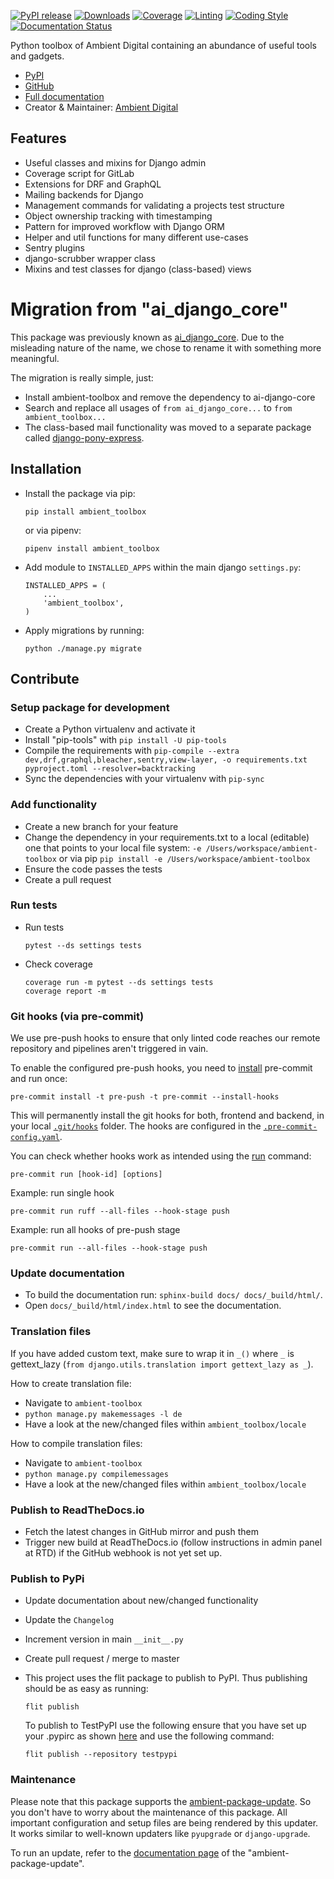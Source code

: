 [![PyPI release](https://img.shields.io/pypi/v/ambient-toolbox.svg)](https://pypi.org/project/ambient-toolbox/)
[![Downloads](https://static.pepy.tech/badge/ambient-toolbox)](https://pepy.tech/project/ambient-toolbox)
[![Coverage](https://img.shields.io/badge/Coverage-86.29%25-success)](https://github.com/ambient-innovation/ambient-toolbox/actions?workflow=CI)
[![Linting](https://img.shields.io/endpoint?url=https://raw.githubusercontent.com/astral-sh/ruff/main/assets/badge/v2.json)](https://github.com/astral-sh/ruff)
[![Coding Style](https://img.shields.io/badge/code%20style-Ruff-000000.svg)](https://github.com/astral-sh/ruff)
[![Documentation Status](https://readthedocs.org/projects/ambient-toolbox/badge/?version=latest)](https://ambient-toolbox.readthedocs.io/en/latest/?badge=latest)

Python toolbox of Ambient Digital containing an abundance of useful tools and gadgets.

* [PyPI](https://pypi.org/project/ambient-toolbox/)
* [GitHub](https://github.com/ambient-innovation/ambient-toolbox)
* [Full documentation](https://ambient-toolbox.readthedocs.io/en/latest/index.html)
* Creator & Maintainer: [Ambient Digital](https://ambient.digital/)


## Features

* Useful classes and mixins for Django admin
* Coverage script for GitLab
* Extensions for DRF and GraphQL
* Mailing backends for Django
* Management commands for validating a projects test structure
* Object ownership tracking with timestamping
* Pattern for improved workflow with Django ORM
* Helper and util functions for many different use-cases
* Sentry plugins
* django-scrubber wrapper class
* Mixins and test classes for django (class-based) views

# Migration from "ai_django_core"

This package was previously known as [ai_django_core](https://pypi.org/project/ai-django-core/). Due to the
misleading nature of the name, we chose to rename it with something more meaningful.

The migration is really simple, just:

* Install ambient-toolbox and remove the dependency to ai-django-core
* Search and replace all usages of `from ai_django_core...` to `from ambient_toolbox...`
* The class-based mail functionality was moved to a separate package called
[django-pony-express](https://pypi.org/project/django-pony-express/).

## Installation

- Install the package via pip:

  `pip install ambient_toolbox`

  or via pipenv:

  `pipenv install ambient_toolbox`

- Add module to `INSTALLED_APPS` within the main django `settings.py`:

    ````
    INSTALLED_APPS = (
        ...
        'ambient_toolbox',
    )
     ````


- Apply migrations by running:

  `python ./manage.py migrate`


## Contribute

### Setup package for development

- Create a Python virtualenv and activate it
- Install "pip-tools" with `pip install -U pip-tools`
- Compile the requirements with `pip-compile --extra dev,drf,graphql,bleacher,sentry,view-layer, -o requirements.txt pyproject.toml --resolver=backtracking`
- Sync the dependencies with your virtualenv with `pip-sync`

### Add functionality

- Create a new branch for your feature
- Change the dependency in your requirements.txt to a local (editable) one that points to your local file system:
  `-e /Users/workspace/ambient-toolbox` or via pip  `pip install -e /Users/workspace/ambient-toolbox`
- Ensure the code passes the tests
- Create a pull request

### Run tests

- Run tests
  ````
  pytest --ds settings tests
  ````

- Check coverage
  ````
  coverage run -m pytest --ds settings tests
  coverage report -m
  ````

### Git hooks (via pre-commit)

We use pre-push hooks to ensure that only linted code reaches our remote repository and pipelines aren't triggered in
vain.

To enable the configured pre-push hooks, you need to [install](https://pre-commit.com/) pre-commit and run once:

    pre-commit install -t pre-push -t pre-commit --install-hooks

This will permanently install the git hooks for both, frontend and backend, in your local
[`.git/hooks`](./.git/hooks) folder.
The hooks are configured in the [`.pre-commit-config.yaml`](templates/.pre-commit-config.yaml.tpl).

You can check whether hooks work as intended using the [run](https://pre-commit.com/#pre-commit-run) command:

    pre-commit run [hook-id] [options]

Example: run single hook

    pre-commit run ruff --all-files --hook-stage push

Example: run all hooks of pre-push stage

    pre-commit run --all-files --hook-stage push

### Update documentation

- To build the documentation run: `sphinx-build docs/ docs/_build/html/`.
- Open `docs/_build/html/index.html` to see the documentation.


### Translation files

If you have added custom text, make sure to wrap it in `_()` where `_` is
gettext_lazy (`from django.utils.translation import gettext_lazy as _`).

How to create translation file:

* Navigate to `ambient-toolbox`
* `python manage.py makemessages -l de`
* Have a look at the new/changed files within `ambient_toolbox/locale`

How to compile translation files:

* Navigate to `ambient-toolbox`
* `python manage.py compilemessages`
* Have a look at the new/changed files within `ambient_toolbox/locale`


### Publish to ReadTheDocs.io

- Fetch the latest changes in GitHub mirror and push them
- Trigger new build at ReadTheDocs.io (follow instructions in admin panel at RTD) if the GitHub webhook is not yet set
  up.

### Publish to PyPi

- Update documentation about new/changed functionality

- Update the `Changelog`

- Increment version in main `__init__.py`

- Create pull request / merge to master

- This project uses the flit package to publish to PyPI. Thus publishing should be as easy as running:
  ```
  flit publish
  ```

  To publish to TestPyPI use the following ensure that you have set up your .pypirc as
  shown [here](https://flit.readthedocs.io/en/latest/upload.html#using-pypirc) and use the following command:

  ```
  flit publish --repository testpypi
  ```

### Maintenance

Please note that this package supports the [ambient-package-update](https://pypi.org/project/ambient-package-update/).
So you don't have to worry about the maintenance of this package. All important configuration and setup files are
being rendered by this updater. It works similar to well-known updaters like `pyupgrade` or `django-upgrade`.

To run an update, refer to the [documentation page](https://pypi.org/project/ambient-package-update/)
of the "ambient-package-update".

